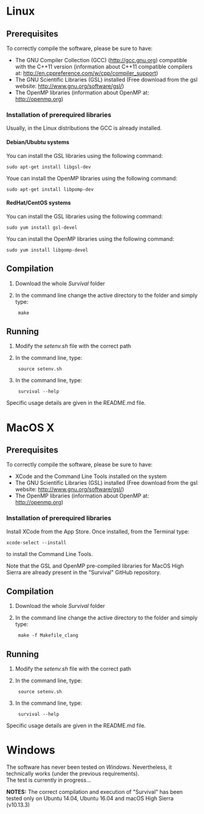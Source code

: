 Linux
=====

Prerequisites
-------------

To correctly compile the software, please be sure to have:

- The GNU Compiler Collection (GCC) (http://gcc.gnu.org) compatible with the C++11 version (information about C++11 compatible compilers at: http://en.cppreference.com/w/cpp/compiler_support)
- The GNU Scientific Libraries (GSL) installed (Free download from the gsl website: http://www.gnu.org/software/gsl/)  
- The OpenMP libraries (information about OpenMP at: http://openmp.org)

    
### Installation of prerequired libraries

Usually, in the Linux distributions the GCC is already installed.

#### Debian/Ububtu systems

You can install the GSL libraries using the following command:

    sudo apt-get install libgsl-dev

Youe can install the OpenMP libraries using the following command:

    sudo apt-get install libpomp-dev
    
#### RedHat/CentOS systems

You can install the GSL libraries using the following command:

    sudo yum install gsl-devel

You can install the OpenMP libraries using the following command:

    sudo yum install libgomp-devel


Compilation
-----------

1. Download the whole *Survival* folder
2. In the command line change the active directory to the folder and simply type:

        make


Running
-------

1. Modify the *setenv.sh* file with the correct path
2. In the command line, type:

        source setenv.sh

3. In the command line, type:

        survival --help

Specific usage details are given in the README.md file.

 
MacOS X
=======

Prerequisites
-------------

To correctly compile the software, please be sure to have:

- XCode and the Command Line Tools installed on the system
- The GNU Scientific Libraries (GSL) installed (Free download from the gsl website: http://www.gnu.org/software/gsl/)  
- The OpenMP libraries (information about OpenMP at: http://openmp.org)
    
### Installation of prerequired libraries

Install XCode from the App Store.
Once installed, from the Terminal type:

    xcode-select --install

to install the Command Line Tools.

Note that the GSL and OpenMP pre-compiled libraries for MacOS High Sierra are already present in the "Survival" GitHub repository.

Compilation
-----------

1. Download the whole *Survival* folder
2. In the command line change the active directory to the folder and simply type:

        make -f Makefile_clang


Running
-------

1. Modify the *setenv.sh* file with the correct path
2. In the command line, type:

        source setenv.sh
        
2. In the command line, type:

        survival --help

Specific usage details are given in the README.md file.


Windows
=================

The software has never been tested on *Windows*. Nevertheless, it technically works (under the previous requirements).  
The test is currently in progress...


**NOTES:**
The correct compilation and execution of "Survival" has been tested only on Ubuntu 14.04, Ubuntu 16.04 and macOS High Sierra (v10.13.3)